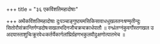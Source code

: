 +++
title = "३६ एकविंशतिमहादोषाः"

+++
अथैकविंशतिमहादोषाः दुःपञ्चाङ्गुष्ठ्यमसिकिसावाधधुखलतनःषण्मृतीन्दुः सितोरौसंक्रान्तिर्गण्डदोषःसखलभदिनजौचक्रचक्रार्धपातौ ॥
रन्ध्रंलग्नंकुवर्गोस्तगखल उ अदयास्ताशुचिःक्रूरवेधःकर्तर्येकार्गलांघ्रिर्ग्रहणभकुलवौदुःक्षणोत्पातभेच ॥
